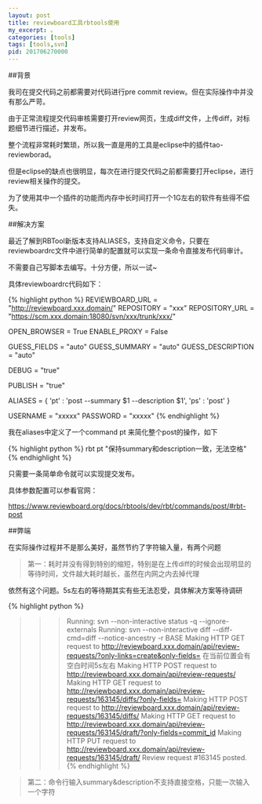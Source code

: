 ```yaml
---
layout: post
title: reviewboard工具rbtools使用
my_excerpt: 。
categories: [tools]
tags: [tools,svn]
pid: 201706270000
---
```


##背景

我司在提交代码之前都需要对代码进行pre commit review。但在实际操作中并没有那么严苛。

由于正常流程提交代码审核需要打开review网页，生成diff文件，上传diff，对标题细节进行描述，并发布。

整个流程非常耗时繁琐，所以我一直是用的工具是eclipse中的插件tao-reviewborad。

但是eclipse的缺点也很明显，每次在进行提交代码之前都需要打开eclipse，进行review相关操作的提交。

为了使用其中一个插件的功能而内存中长时间打开一个1G左右的软件有些得不偿失。

##解决方案

最近了解到RBTool新版本支持ALIASES，支持自定义命令，只要在reviewboardrc文件中进行简单的配置就可以实现一条命令直接发布代码审计。

不需要自己写脚本去编写。十分方便，所以一试~

具体reviewboardrc代码如下：

{% highlight  python %}
REVIEWBOARD_URL = "http://reviewboard.xxx.domain/"
REPOSITORY = "xxx"
REPOSITORY_URL = "https://scm.xxx.domain:18080/svn/xxx/trunk/xxx/"

OPEN_BROWSER = True
ENABLE_PROXY = False

GUESS_FIELDS = "auto"
GUESS_SUMMARY = "auto"
GUESS_DESCRIPTION = "auto"

DEBUG = "true"

PUBLISH = "true"

ALIASES = {
    'pt' : 'post --summary $1 --description $1',
    'ps' : 'post'
}

USERNAME = "xxxxx"
PASSWORD = "xxxxx"
{% endhighlight %}

我在aliases中定义了一个command pt 来简化整个post的操作，如下

{% highlight  python %}
rbt pt "保持summary和description一致，无法空格"
{% endhighlight %}

只需要一条简单命令就可以实现提交发布。

具体参数配置可以参看官网：

https://www.reviewboard.org/docs/rbtools/dev/rbt/commands/post/#rbt-post

##弊端

在实际操作过程并不是那么美好，虽然节约了字符输入量，有两个问题

>第一：耗时并没有得到特别的缩短，特别是在上传diff的时候会出现明显的等待时间，文件越大耗时越长，虽然在内网之内去掉代理

依然有这个问题。5s左右的等待期其实有些无法忍受，具体解决方案等待调研

{% highlight  python %}
>>> Running: svn --non-interactive status -q --ignore-externals
>>> Running: svn --non-interactive diff --diff-cmd=diff --notice-ancestry -r BASE
>>> Making HTTP GET request to http://reviewboard.xxx.domain/api/review-requests/?only-links=create&only-fields=
>>> 在当前位置会有空白时间5s左右
>>> Making HTTP POST request to http://reviewboard.xxx.domain/api/review-requests/
>>> Making HTTP GET request to http://reviewboard.xxx.domain/api/review-requests/163145/diffs/?only-fields=
>>> Making HTTP POST request to http://reviewboard.xxx.domain/api/review-requests/163145/diffs/
>>> Making HTTP GET request to http://reviewboard.xxx.domain/api/review-requests/163145/draft/?only-fields=commit_id
>>> Making HTTP PUT request to http://reviewboard.xxx.domain/api/review-requests/163145/draft/
Review request #163145 posted.
{% endhighlight %}

>第二：命令行输入summary&description不支持直接空格，只能一次输入一个字符
